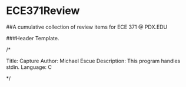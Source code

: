 # ECE371Review
##A cumulative collection of review items for ECE 371 @ PDX.EDU

###Header Template.

/*

Title: Capture
Author: Michael Escue
Description: This program handles stdin.
Language: C

*/

